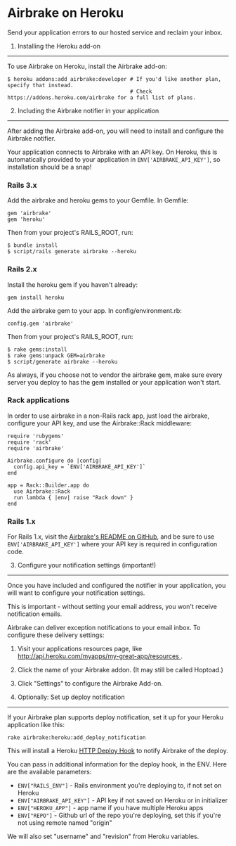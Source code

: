 Airbrake on Heroku
==================

Send your application errors to our hosted service and reclaim your inbox.

1. Installing the Heroku add-on
----------------------------
To use Airbrake on Heroku, install the Airbrake add-on:

    $ heroku addons:add airbrake:developer # If you'd like another plan, specify that instead.
                                           # Check https://addons.heroku.com/airbrake for a full list of plans.

2. Including the Airbrake notifier in your application
--------------------------------------------------
After adding the Airbrake add-on, you will need to install and configure the Airbrake notifier.

Your application connects to Airbrake with an API key. On Heroku, this is automatically provided to your
application in `ENV['AIRBRAKE_API_KEY']`, so installation should be a snap!

### Rails 3.x

Add the airbrake and heroku gems to your Gemfile.  In Gemfile:

    gem 'airbrake'
    gem 'heroku'

Then from your project's RAILS_ROOT, run:

    $ bundle install
    $ script/rails generate airbrake --heroku

### Rails 2.x

Install the heroku gem if you haven't already:

    gem install heroku

Add the airbrake gem to your app. In config/environment.rb:

    config.gem 'airbrake'

Then from your project's RAILS_ROOT, run:

    $ rake gems:install
    $ rake gems:unpack GEM=airbrake
    $ script/generate airbrake --heroku

As always, if you choose not to vendor the airbrake gem, make sure
every server you deploy to has the gem installed or your application won't start.

### Rack applications

In order to use airbrake in a non-Rails rack app, just load the airbrake, configure your API key, and use the Airbrake::Rack middleware:

    require 'rubygems'
    require 'rack'
    require 'airbrake'

    Airbrake.configure do |config|
      config.api_key = `ENV['AIRBRAKE_API_KEY']`
    end

    app = Rack::Builder.app do
      use Airbrake::Rack
      run lambda { |env| raise "Rack down" }
    end

### Rails 1.x

For Rails 1.x, visit the [Airbrake's README on GitHub](http://github.com/airbrake/airbrake),
and be sure to use `ENV['AIRBRAKE_API_KEY']` where your API key is required in configuration code.

3. Configure your notification settings (important!)
---------------------------------------------------

Once you have included and configured the notifier in your application,
you will want to configure your notification settings.

This is important - without setting your email address, you won't receive notification emails.

Airbrake can deliver exception notifications to your email inbox.  To configure these delivery settings:

1. Visit your applications resources page, like [ http://api.heroku.com/myapps/my-great-app/resources ](http://api.heroku.com/myapps/my-great-app/resources).
2. Click the name of your Airbrake addon. (It may still be called Hoptoad.)
3. Click "Settings" to configure the Airbrake Add-on.

4. Optionally: Set up deploy notification
-----------------------------------------

If your Airbrake plan supports deploy notification, set it up for your Heroku application like this:

    rake airbrake:heroku:add_deploy_notification

This will install a Heroku [HTTP Deploy Hook](http://docs.heroku.com/deploy-hooks) to notify Airbrake of the deploy.

You can pass in additional information for the deploy hook, in the ENV. Here are the available parameters:
* `ENV["RAILS_ENV"]`         - Rails environment you're deploying to, if not set on Heroku
* `ENV["AIRBRAKE_API_KEY"]`  - API key if not saved on Heroku or in initializer
* `ENV["HEROKU_APP"]`        - app name if you have multiple Heroku apps
* `ENV["REPO"]`              - Github url of the repo you're deploying, set this if you're not using remote named "origin"

We will also set "username" and "revision" from Heroku variables.
